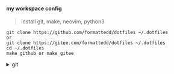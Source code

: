#### my workspace config

> install git, make, neovim, python3

```
git clone https://github.com/formattedd/dotfiles ~/.dotfiles
or
git clone https://gitee.com/formattedd/dotfiles ~/.dotfiles
cd ~/.dotfiles 
make github or make gitee
```

<details>
  <summary>
    git
  </summary>

##### public key
``` shell
git config --global user.name ""
git config --global user.email ""
ssh-keygen -t rsa -b 4096 -C ""
```

##### git config
``` shell
git config --global http.https://github.com.proxy socks5://127.0.0.1:1080
git config --global https.https://github.com.proxy socks5://127.0.0.1:1080

or

# ~/.gitconfig
[http "https://github.com"]
proxy = socks5://127.0.0.1:1080
postBuffer = 524288000
[https "https://github.com"]
proxy = socks5://127.0.0.1:1080
postBuffer = 524288000


13.229.188.59   github.com 
75.126.215.88   github.global.ssl.fastly.Net 

```
</details>
